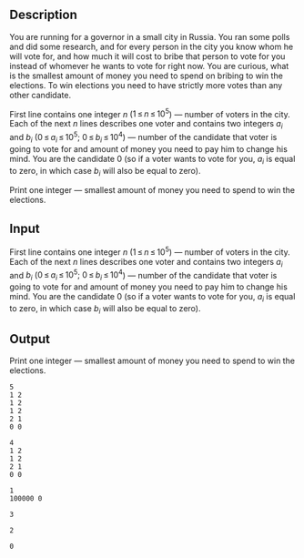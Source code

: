 ## Description

<div><p>You are running for a governor in a small city in Russia. You ran some polls and did some research, and for every person in the city you know whom he will vote for, and how much it will cost to bribe that person to vote for you instead of whomever he wants to vote for right now. You are curious, what is the smallest amount of money you need to spend on bribing to win the elections. To win elections you need to have strictly more votes than any other candidate.</p></div><div class="input-specification"><p>First line contains one integer <span class="tex-span"><i>n</i></span> (<span class="tex-span">1 ≤ <i>n</i> ≤ 10<sup class="upper-index">5</sup></span>) — number of voters in the city. Each of the next <span class="tex-span"><i>n</i></span> lines describes one voter and contains two integers <span class="tex-span"><i>a</i><sub class="lower-index"><i>i</i></sub></span> and <span class="tex-span"><i>b</i><sub class="lower-index"><i>i</i></sub></span> (<span class="tex-span">0 ≤ <i>a</i><sub class="lower-index"><i>i</i></sub> ≤ 10<sup class="upper-index">5</sup>;&nbsp;0 ≤ <i>b</i><sub class="lower-index"><i>i</i></sub> ≤ 10<sup class="upper-index">4</sup></span>) — number of the candidate that voter is going to vote for and amount of money you need to pay him to change his mind. You are the candidate <span class="tex-span">0</span> (so if a voter wants to vote for you, <span class="tex-span"><i>a</i><sub class="lower-index"><i>i</i></sub></span> is equal to zero, in which case <span class="tex-span"><i>b</i><sub class="lower-index"><i>i</i></sub></span> will also be equal to zero).</p></div><div class="output-specification"><p>Print one integer — smallest amount of money you need to spend to win the elections.</p></div>

## Input

<p>First line contains one integer <span class="tex-span"><i>n</i></span> (<span class="tex-span">1 ≤ <i>n</i> ≤ 10<sup class="upper-index">5</sup></span>) — number of voters in the city. Each of the next <span class="tex-span"><i>n</i></span> lines describes one voter and contains two integers <span class="tex-span"><i>a</i><sub class="lower-index"><i>i</i></sub></span> and <span class="tex-span"><i>b</i><sub class="lower-index"><i>i</i></sub></span> (<span class="tex-span">0 ≤ <i>a</i><sub class="lower-index"><i>i</i></sub> ≤ 10<sup class="upper-index">5</sup>;&nbsp;0 ≤ <i>b</i><sub class="lower-index"><i>i</i></sub> ≤ 10<sup class="upper-index">4</sup></span>) — number of the candidate that voter is going to vote for and amount of money you need to pay him to change his mind. You are the candidate <span class="tex-span">0</span> (so if a voter wants to vote for you, <span class="tex-span"><i>a</i><sub class="lower-index"><i>i</i></sub></span> is equal to zero, in which case <span class="tex-span"><i>b</i><sub class="lower-index"><i>i</i></sub></span> will also be equal to zero).</p>

## Output

<p>Print one integer — smallest amount of money you need to spend to win the elections.</p>





```input1
5
1 2
1 2
1 2
2 1
0 0

```




```input2
4
1 2
1 2
2 1
0 0

```




```input3
1
100000 0

```




```output1
3

```




```output2
2

```




```output3
0

```


